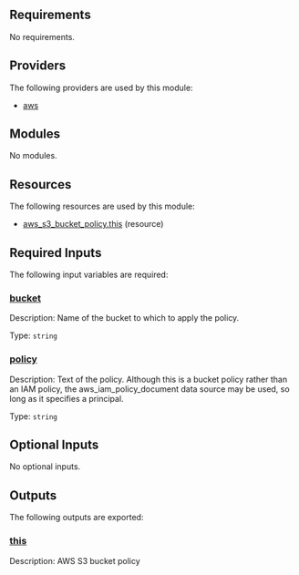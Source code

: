 <!-- BEGIN_TF_DOCS -->
## Requirements

No requirements.

## Providers

The following providers are used by this module:

- <a name="provider_aws"></a> [aws](#provider\_aws)

## Modules

No modules.

## Resources

The following resources are used by this module:

- [aws_s3_bucket_policy.this](https://registry.terraform.io/providers/hashicorp/aws/latest/docs/resources/s3_bucket_policy) (resource)

## Required Inputs

The following input variables are required:

### <a name="input_bucket"></a> [bucket](#input\_bucket)

Description: Name of the bucket to which to apply the policy.

Type: `string`

### <a name="input_policy"></a> [policy](#input\_policy)

Description: Text of the policy. Although this is a bucket policy rather than an IAM policy, the aws\_iam\_policy\_document data source may be used, so long as it specifies a principal.

Type: `string`

## Optional Inputs

No optional inputs.

## Outputs

The following outputs are exported:

### <a name="output_this"></a> [this](#output\_this)

Description: AWS S3 bucket policy
<!-- END_TF_DOCS -->